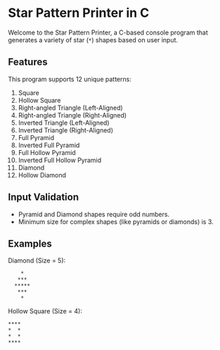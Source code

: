 # Star Pattern Printer in C

Welcome to the Star Pattern Printer, a C-based console program that generates a variety of star (`*`) shapes based on user input.

## Features

This program supports 12 unique patterns:

1. Square  
2. Hollow Square  
3. Right-angled Triangle (Left-Aligned)  
4. Right-angled Triangle (Right-Aligned)  
5. Inverted Triangle (Left-Aligned)  
6. Inverted Triangle (Right-Aligned)  
7. Full Pyramid  
8. Inverted Full Pyramid  
9. Full Hollow Pyramid  
10. Inverted Full Hollow Pyramid  
11. Diamond  
12. Hollow Diamond  

## Input Validation
- Pyramid and Diamond shapes require odd numbers.
- Minimum size for complex shapes (like pyramids or diamonds) is 3.

## Examples
Diamond (Size = 5):
```
    *
   ***
  *****
   ***
    *
```
Hollow Square (Size = 4):
```
****
*  *
*  *
****
```

